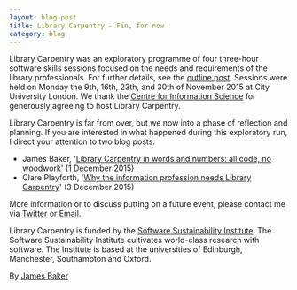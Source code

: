 ```yaml
---
layout: blog-post
title: Library Carpentry - Fin, for now
category: blog
---
```


Library Carpentry was an exploratory programme of four three-hour software skills sessions focused on the needs and requirements of the library professionals. For further details, see the [outline post](http://librarycarpentry.github.io/outline/). Sessions were held on Monday the 9th, 16th, 23th, and 30th of November 2015 at City University London. We thank the [Centre for Information Science](https://www.city.ac.uk/department-library-information-science/centre-for-information-science) for generously agreeing to host Library Carpentry.

Library Carpentry is far from over, but we now into a phase of reflection and planning. If you are interested in what happened during this exploratory run, I direct your attention to two blog posts:

- James Baker, '[Library Carpentry in words and numbers: all code, no woodwork](http://cradledincaricature.com/2015/12/01/library-carpentry-in-words-and-numbers-all-code-no-woodwork/)' (1 December 2015)
- Clare Playforth, '[Why the information profession needs Library Carpentry](http://software.ac.uk/blog/2015-12-03-why-information-profession-needs-library-carpentry-0)' (3 December 2015)

More information or to discuss putting on a future event, please contact me via [Twitter](https://twitter.com/j_w_baker) or [Email](http://www.sussex.ac.uk/profiles/371022).

Library Carpentry is funded by the [Software Sustainability Institute](http://software.ac.uk/). The Software Sustainability Institute cultivates world-class research with software. The Institute is based at the universities of Edinburgh, Manchester, Southampton and Oxford.

By [James Baker](drjwbaker)
